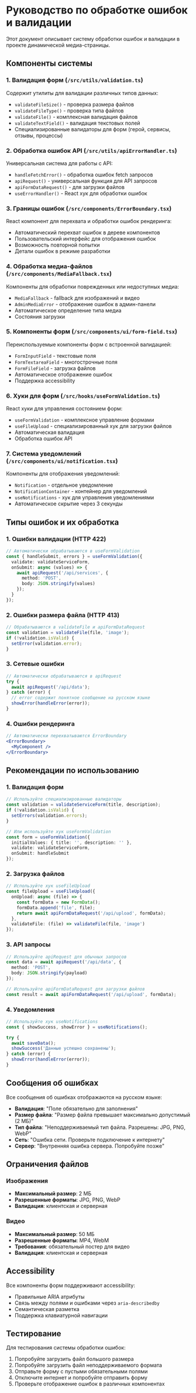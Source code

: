 # Руководство по обработке ошибок и валидации

Этот документ описывает систему обработки ошибок и валидации в проекте динамической медиа-страницы.

## Компоненты системы

### 1. Валидация форм (`/src/utils/validation.ts`)

Содержит утилиты для валидации различных типов данных:

- `validateFileSize()` - проверка размера файлов
- `validateFileType()` - проверка типа файлов  
- `validateFile()` - комплексная валидация файлов
- `validateTextField()` - валидация текстовых полей
- Специализированные валидаторы для форм (герой, сервисы, отзывы, процессы)

### 2. Обработка ошибок API (`/src/utils/apiErrorHandler.ts`)

Универсальная система для работы с API:

- `handleFetchError()` - обработка ошибок fetch запросов
- `apiRequest()` - универсальная функция для API запросов
- `apiFormDataRequest()` - для загрузки файлов
- `useErrorHandler()` - React хук для обработки ошибок

### 3. Границы ошибок (`/src/components/ErrorBoundary.tsx`)

React компонент для перехвата и обработки ошибок рендеринга:

- Автоматический перехват ошибок в дереве компонентов
- Пользовательский интерфейс для отображения ошибок
- Возможность повторной попытки
- Детали ошибок в режиме разработки

### 4. Обработка медиа-файлов (`/src/components/MediaFallback.tsx`)

Компоненты для обработки поврежденных или недоступных медиа:

- `MediaFallback` - fallback для изображений и видео
- `AdminMediaError` - отображение ошибок в админ-панели
- Автоматическое определение типа медиа
- Состояния загрузки

### 5. Компоненты форм (`/src/components/ui/form-field.tsx`)

Переиспользуемые компоненты форм с встроенной валидацией:

- `FormInputField` - текстовые поля
- `FormTextareaField` - многострочные поля
- `FormFileField` - загрузка файлов
- Автоматическое отображение ошибок
- Поддержка accessibility

### 6. Хуки для форм (`/src/hooks/useFormValidation.ts`)

React хуки для управления состоянием форм:

- `useFormValidation` - комплексное управление формами
- `useFileUpload` - специализированный хук для загрузки файлов
- Автоматическая валидация
- Обработка ошибок API

### 7. Система уведомлений (`/src/components/ui/notification.tsx`)

Компоненты для отображения уведомлений:

- `Notification` - отдельное уведомление
- `NotificationContainer` - контейнер для уведомлений
- `useNotifications` - хук для управления уведомлениями
- Автоматическое скрытие через 3 секунды

## Типы ошибок и их обработка

### 1. Ошибки валидации (HTTP 422)

```typescript
// Автоматически обрабатываются в useFormValidation
const { handleSubmit, errors } = useFormValidation({
  validate: validateServiceForm,
  onSubmit: async (values) => {
    await apiRequest('/api/services', {
      method: 'POST',
      body: JSON.stringify(values)
    });
  }
});
```

### 2. Ошибки размера файла (HTTP 413)

```typescript
// Обрабатываются в validateFile и apiFormDataRequest
const validation = validateFile(file, 'image');
if (!validation.isValid) {
  setError(validation.error);
}
```

### 3. Сетевые ошибки

```typescript
// Автоматически обрабатываются в apiRequest
try {
  await apiRequest('/api/data');
} catch (error) {
  // error содержит понятное сообщение на русском языке
  showError(handleError(error));
}
```

### 4. Ошибки рендеринга

```jsx
// Автоматически перехватываются ErrorBoundary
<ErrorBoundary>
  <MyComponent />
</ErrorBoundary>
```

## Рекомендации по использованию

### 1. Валидация форм

```typescript
// Используйте специализированные валидаторы
const validation = validateServiceForm(title, description);
if (!validation.isValid) {
  setErrors(validation.errors);
}

// Или используйте хук useFormValidation
const form = useFormValidation({
  initialValues: { title: '', description: '' },
  validate: validateServiceForm,
  onSubmit: handleSubmit
});
```

### 2. Загрузка файлов

```typescript
// Используйте хук useFileUpload
const fileUpload = useFileUpload({
  onUpload: async (file) => {
    const formData = new FormData();
    formData.append('file', file);
    return await apiFormDataRequest('/api/upload', formData);
  },
  validateFile: (file) => validateFile(file, 'image')
});
```

### 3. API запросы

```typescript
// Используйте apiRequest для обычных запросов
const data = await apiRequest('/api/data', {
  method: 'POST',
  body: JSON.stringify(payload)
});

// Используйте apiFormDataRequest для загрузки файлов
const result = await apiFormDataRequest('/api/upload', formData);
```

### 4. Уведомления

```typescript
// Используйте хук useNotifications
const { showSuccess, showError } = useNotifications();

try {
  await saveData();
  showSuccess('Данные успешно сохранены');
} catch (error) {
  showError(handleError(error));
}
```

## Сообщения об ошибках

Все сообщения об ошибках отображаются на русском языке:

- **Валидация**: "Поле обязательно для заполнения"
- **Размер файла**: "Размер файла превышает максимально допустимый (2 МБ)"
- **Тип файла**: "Неподдерживаемый тип файла. Разрешены: JPG, PNG, WebP"
- **Сеть**: "Ошибка сети. Проверьте подключение к интернету"
- **Сервер**: "Внутренняя ошибка сервера. Попробуйте позже"

## Ограничения файлов

### Изображения
- **Максимальный размер**: 2 МБ
- **Разрешенные форматы**: JPG, PNG, WebP
- **Валидация**: клиентская и серверная

### Видео
- **Максимальный размер**: 50 МБ  
- **Разрешенные форматы**: MP4, WebM
- **Требования**: обязательный постер для видео
- **Валидация**: клиентская и серверная

## Accessibility

Все компоненты форм поддерживают accessibility:

- Правильные ARIA атрибуты
- Связь между полями и ошибками через `aria-describedby`
- Семантическая разметка
- Поддержка клавиатурной навигации

## Тестирование

Для тестирования системы обработки ошибок:

1. Попробуйте загрузить файл большого размера
2. Попробуйте загрузить файл неподдерживаемого формата
3. Отправьте форму с пустыми обязательными полями
4. Отключите интернет и попробуйте отправить форму
5. Проверьте отображение ошибок в различных компонентах